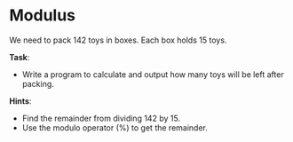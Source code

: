 # Modulus

We need to pack 142 toys in boxes. Each box holds 15 toys.

**Task**:  
- Write a program to calculate and output how many toys will be left after packing.

**Hints**:  
- Find the remainder from dividing 142 by 15.
- Use the modulo operator (%) to get the remainder.
